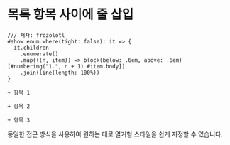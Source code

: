 # 목록 항목 사이에 줄 삽입

```typ
/// 저자: frozolotl
#show enum.where(tight: false): it => {
  it.children
    .enumerate()
    .map(((n, item)) => block(below: .6em, above: .6em)[#numbering("1.", n + 1) #item.body])
    .join(line(length: 100%))
}

+ 항목 1

+ 항목 2

+ 항목 3
```

동일한 접근 방식을 사용하여 원하는 대로 열거형 스타일을 쉽게 지정할 수 있습니다.
